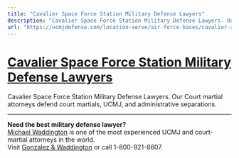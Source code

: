 ```yaml
---
title: "Cavalier Space Force Station Military Defense Lawyers"
description: "Cavalier Space Force Station Military Defense Lawyers. Our Court martial attorneys defend court martials, UCMJ, and administrative separations."
url: "https://ucmjdefense.com/location-serve/air-force-bases/cavalier-afb-military-lawyer-court-martial-attorney.html"
---
```


# [Cavalier Space Force Station Military Defense Lawyers](https://ucmjdefense.com/location-serve/air-force-bases/cavalier-afb-military-lawyer-court-martial-attorney.html)

Cavalier Space Force Station Military Defense Lawyers. Our Court martial attorneys defend court martials, UCMJ, and administrative separations.

---

**Need the best military defense lawyer?**  
[Michael Waddington](https://ucmjdefense.com/attorneys/michael-stewart-waddington-partner.html) is one of the most experienced UCMJ and court-martial attorneys in the world.  
Visit [Gonzalez & Waddington](https://ucmjdefense.com) or call 1-800-921-8607.
